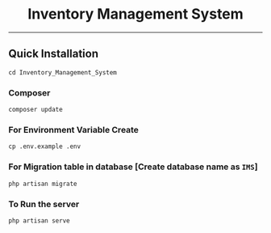 
<h1 align="center">Inventory Management System</h1>
<hr>


## Quick Installation

    cd Inventory_Management_System
    
### Composer

    composer update
    
    
### For Environment Variable Create
 
    cp .env.example .env
 
    
 ### For Migration table in database [Create database name as ```IMS```]
 
    php artisan migrate
    
### To Run the server

    php artisan serve

</p>
